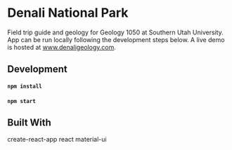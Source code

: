 # Denali National Park

Field trip guide and geology for Geology 1050 at Southern Utah University. App can be run locally following the development steps below. A live demo is hosted at www.denaligeology.com.

## Development

#### `npm install`

#### `npm start`

## Built With

create-react-app
react
material-ui
